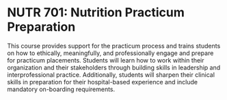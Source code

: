 # NUTR 701: Nutrition Practicum Preparation

This course provides support for the practicum process and trains students on how to ethically, meaningfully, and professionally engage and prepare for practicum placements. Students will learn how to work within their organization and their stakeholders through building skills in leadership and interprofessional practice. Additionally, students will sharpen their clinical skills in preparation for their hospital-based experience and include mandatory on-boarding requirements.